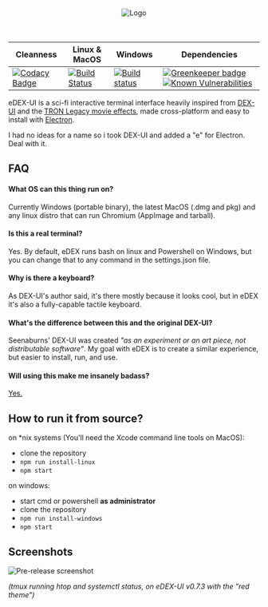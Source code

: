 <p align="center">
  <br>
  <img alt="Logo" src="https://github.com/GitSquared/edex-ui/raw/master/media/logo.png" />
  <br><br><br>
</p>


Cleanness | Linux & MacOS | Windows | Dependencies
--------- | ------------- | ------- | ------------
[![Codacy Badge](https://api.codacy.com/project/badge/Grade/93b816722c4e4af2bdf401b8187b8a2d)](https://www.codacy.com/app/GitSquared/edex-ui?utm_source=github.com&amp;utm_medium=referral&amp;utm_content=GitSquared/edex-ui&amp;utm_campaign=Badge_Grade) | [![Build Status](https://travis-ci.org/GitSquared/edex-ui.svg?branch=master)](https://travis-ci.org/GitSquared/edex-ui) | [![Build status](https://ci.appveyor.com/api/projects/status/leb069bro8gwocu7/branch/master?svg=true)](https://ci.appveyor.com/project/GitSquared/edex-ui/branch/master) | [![Greenkeeper badge](https://badges.greenkeeper.io/GitSquared/edex-ui.svg)](https://greenkeeper.io/)  [![Known Vulnerabilities](https://snyk.io/test/github/gitsquared/edex-ui/badge.svg)](https://snyk.io/test/github/gitsquared/edex-ui)

eDEX-UI is a sci-fi interactive terminal interface heavily inspired from [DEX-UI](https://github.com/seenaburns/dex-ui) and the [TRON Legacy movie effects](https://web.archive.org/web/20170511000410/http://jtnimoy.com/blogs/projects/14881671), made cross-platform and easy to install with [Electron](https://github.com/electron/electron).

I had no ideas for a name so i took DEX-UI and added a "e" for Electron. Deal with it.

## FAQ
#### What OS can this thing run on?
Currently Windows (portable binary), the latest MacOS (.dmg and pkg) and any linux distro that can run Chromium (AppImage and tarball).
#### Is this a real terminal?
Yes. By default, eDEX runs bash on linux and Powershell on Windows, but you can change that to any command in the settings.json file.
#### Why is there a keyboard?
As DEX-UI's author said, it's there mostly because it looks cool, but in eDEX it's also a fully-capable tactile keyboard.
#### What's the difference between this and the original DEX-UI?
Seenaburns' DEX-UI was created _"as an experiment or an art piece, not distributable software"_.
My goal with eDEX is to create a similar experience, but easier to install, run, and use.
#### Will using this make me insanely badass?
[Yes.](https://78.media.tumblr.com/35d4ef4447e0112f776b629bffd99188/tumblr_mk4gf8zvyC1s567uwo1_500.gif)


## How to run it from source?
on *nix systems (You'll need the Xcode command line tools on MacOS):
- clone the repository
- `npm run install-linux`
- `npm start`

on windows:
- start cmd or powershell **as administrator**
- clone the repository
- `npm run install-windows`
- `npm start`


## Screenshots
![Pre-release screenshot](https://github.com/GitSquared/edex-ui/raw/master/media/screenshot1.png)

_(tmux running htop and systemctl status, on eDEX-UI v0.7.3 with the "red theme")_
